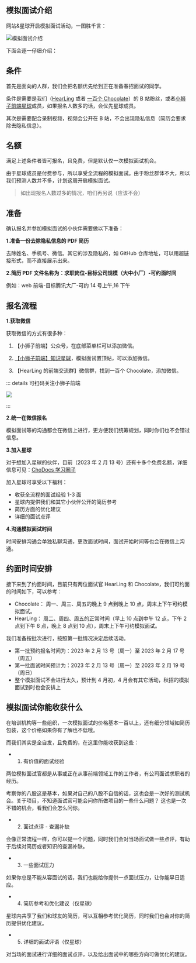 ## 模拟面试介绍

网站&星球开启模拟面试活动，一图胜千言：

![模拟面试介绍](https://img-blog.csdnimg.cn/989807f48f724704af9219d7d84c9837.png)

下面会逐一仔细介绍：

## 条件

首先是面向的人群，我们会把名额优先给到正在准备春招面试的同学。

条件是需要是我们（[HearLing](https://space.bilibili.com/201738571?spm_id_from=333.337.0.0) 或者 [一百个 Chocolate](https://space.bilibili.com/351534170?spm_id_from=333.337.0.0)）的 B 站粉丝，或者[小狮子前端星球](https://chodocs.cn/zsxq.html)成员，如果报名人数多的话，会优先星球成员。

其次是需要配合录制视频，视频会公开在 B 站，不会出现隐私信息（简历会要求除去隐私信息）。

## 名额

满足上述条件者皆可报名，且免费，但是默认仅一次模拟面试机会。

由于星球成员是付费参与，所以享受全流程的模拟面试。由于粉丝群体不大，所以我们预测人数并不多，计划这周开启模拟面试。

> 如出现报名人数过多的情况，咱们再另说（应该不会）

## 准备

确认报名并参加模拟面试的小伙伴需要做以下准备：

**1.准备一份去除隐私信息的 PDF 简历**

去除姓名、手机号、微信。其它的涉及隐私的，如 GitHub 仓库地址，可以用超链接形式，而不直接展示出来。

**2.简历 PDF 文件名称为：求职岗位-目标公司规模（大中小厂）-可约面时间**

例如：web 前端-目标腾讯大厂-可约 14 号上午,16 下午

## 报名流程

**1.获取微信**

获取微信的方式有很多种：

1. 【小狮子前端】公众号，在底部菜单栏可以添加微信。

2. [【小狮子前端】知识星球](https://chodocs.cn/zsxq.html)，模拟面试置顶帖，可以添加微信。

3. 【HearLing 的前端交流群】微信群，找到一百个 Chocolate，添加微信。

::: details 可扫码关注小狮子前端

![](https://img-blog.csdnimg.cn/img_convert/43c196751f4984c71011557d06e7e9b6.png)

:::

**2.统一在微信报名**

模拟面试等的沟通都会在微信上进行，更方便我们统筹规划，同时你们也不会错过信息。

**3.加入星球**

对于想加入星球的伙伴，目前（2023 年 2 月 13 号）还有十多个免费名额，详细信息可见：[ChoDocs 学习圈子](https://chodocs.cn/zsxq.html)

加入星球可享受以下福利：

- 收获全流程的面试经验 1-3 面
- 星球内提供我们和其它小伙伴公开的简历参考
- 简历方面的优化建议
- 详细的面试点评

**4.沟通模拟面试时间**

时间安排沟通会单独私聊沟通，更改面试时间，面试开始时间等也会在微信上沟通。

## 约面时间安排

接下来到了约面时间，目前只有两位面试官 HearLing 和 Chocolate，我们可约面的时间如下，可以参考：

- Chocolate： 周一、周三、周五的晚上 9 点到晚上 10 点，周末上下午可约模拟面试。
- HearLing： 周二、周四、周五的正常时间（早上 10 点到中午 12 点，下午 2 点到下午 6 点，晚上 8 点到 10 点），周末上下午可约模拟面试。

我们准备按批次进行，按照第一批情况决定后续活动。

- 第一批预约报名时间为：2023 年 2 月 13 号（周一）至 2023 年 2 月 17 号（周五）
- 第一批面试时间预计为：2023 年 2 月 13 号（周一）至 2023 年 2 月 19 号（周日）
- 整个模拟面试不会进行太久，预计到 4 月初，4 月会有其它活动，秋招的模拟面试到时也会安排上

## 模拟面试你能收获什么

在培训机构等一些组织，一次模拟面试的价格基本一百以上，还有细分领域如简历包装，这个价格如果你有了解也不低哦。

而我们其实是全自发，且免费的，在这里你能收获到这些：

- 1. 有价值的面试经验

两位模拟面试官都是从事或正在从事前端领域工作的工作者，有公司面试求职者的经历。

考察你的八股这是基本，如果对自己的八股不自信的话，这也会是一次好的测试机会。关于项目，不知道面试官可能会问你所做项目的一些什么问题？ 这也是一次不错的机会，看我们会怎么问你。

- 2. 面试点评 - 查漏补缺

会像正常流程一样，你可以提一个问题，同时我们会对当场面试做一些点评，有助于后续对简历或者知识的查漏补缺。

- 3. 一些面试压力

如果你总是不能从容面试的话，我们也能给你提供一点面试压力，让你能早日适应。

- 4. 简历参考和优化建议（仅星球）

星球内共享了我们和球友的简历，可以互相参考优化简历，同时我们也会对你的简历提供优化建议。

- 5. 详细的面试评语（仅星球）

对当场的面试进行详细的面试点评，以及给出面试中的哪些方向可做优化的建议。
